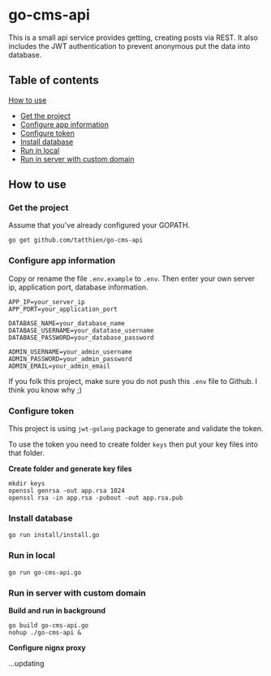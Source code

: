 # go-cms-api

This is a small api service provides getting, creating posts via REST. It also includes the JWT authentication to prevent anonymous put the data into database.

## Table of contents

[How to use](https://github.com/tatthien/go-cms-api#how-to-use)
- [Get the project](https://github.com/tatthien/go-cms-api#get-the-project)
- [Configure app information](https://github.com/tatthien/go-cms-api#configure-app-information)
- [Configure token](https://github.com/tatthien/go-cms-api#configure-token)
- [Install database](https://github.com/tatthien/go-cms-api#install-database)
- [Run in local](https://github.com/tatthien/go-cms-api#run-in-local)
- [Run in server with custom domain](https://github.com/tatthien/go-cms-api#run-in-server-with-custom-domain)

## How to use

### Get the project 

Assume that you've already configured your GOPATH.

```
go get github.com/tatthien/go-cms-api
```


### Configure app information
Copy or rename the file `.env.example` to `.env`. Then enter your own server ip, application port, database information.

```
APP_IP=your_server_ip
APP_PORT=your_application_port

DATABASE_NAME=your_database_name
DATABASE_USERNAME=your_datatase_username
DATABASE_PASSWORD=your_database_password

ADMIN_USERNAME=your_admin_username
ADMIN_PASSWORD=your_admin_password
ADMIN_EMAIL=your_admin_email
```

If you folk this project, make sure you do not push this `.env` file to Github. I think you know why ;)

### Configure token

This project is using `jwt-golang` package to generate and validate the token.

To use the token you need to create folder `keys` then put your key files into that folder.

**Create folder and generate key files**

```
mkdir keys
openssl genrsa -out app.rsa 1024
openssl rsa -in app.rsa -pubout -out app.rsa.pub
```

### Install database

```
go run install/install.go
```

### Run in local

```
go run go-cms-api.go
```

### Run in server with custom domain

**Build and run in background**

```
go build go-cms-api.go
nohup ./go-cms-api &
```

**Configure nignx proxy**

...updating
